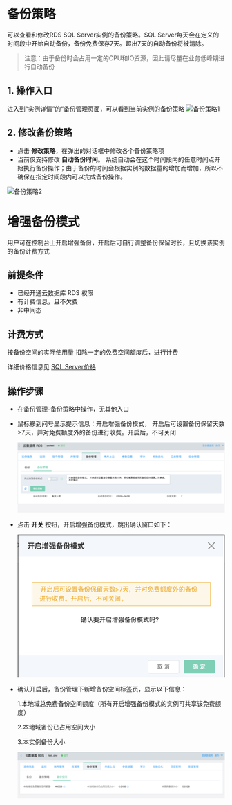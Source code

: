 # 备份策略
可以查看和修改RDS SQL Server实例的备份策略。SQL Server每天会在定义的时间段中开始自动备份，备份免费保存7天。超出7天的自动备份将被清除。
> 注意：由于备份时会占用一定的CPU和IO资源，因此请尽量在业务低峰期进行自动备份

## 1. 操作入口
进入到“实例详情”的“备份管理页面，可以看到当前实例的备份策略
![备份策略1](../../../../../../image/RDS/Backup-Strategy-1.png)

## 2. 修改备份策略
- 点击 **修改策略**，在弹出的对话框中修改各个备份策略项
- 当前仅支持修改 **自动备份时间**。 系统自动会在这个时间段内的任意时间点开始执行备份操作；由于备份的时间会根据实例的数据量的增加而增加，所以不确保在指定时间段内可以完成备份操作。

![备份策略2](../../../../../../image/RDS/Backup-Strategy-2.png)



# 增强备份模式

用户可在控制台上开启增强备份，开启后可自行调整备份保留时长，且切换该实例的备份计费方式

## 前提条件
- 已经开通云数据库 RDS 权限
- 有计费信息，且不欠费
- 非中间态
  
## 计费方式
 按备份空间的实际使用量 扣除一定的免费空间额度后，进行计费

 详细价格信息见 [SQL Server价格](https://docs.jdcloud.com/cn/rds/sql-server-price)

## 操作步骤
- 在备份管理-备份策略中操作，无其他入口

- 鼠标移到问号显示提示信息：开启增强备份模式， 开启后可设置备份保留天数>7天，并对免费额度外的备份进行收费。开启后，不可关闭

  ![增强备份模式1](../../../../../../image/RDS/Enhanced-backup-mode-1.png)

- 点击 **开关** 按钮，开启增强备份模式，跳出确认窗口如下：

  ![增强备份模式2](../../../../../../image/RDS/Enhanced-backup-mode-2.png)

- 确认开启后，备份管理下新增备份空间标签页，显示以下信息：

  1.本地域总免费备份空间额度（所有开启增强备份模式的实例可共享该免费额度）

  2.本地域备份已占用空间大小

  3.本实例备份大小

  ![增强备份模式3](../../../../../../image/RDS/Enhanced-backup-mode-3.png)

